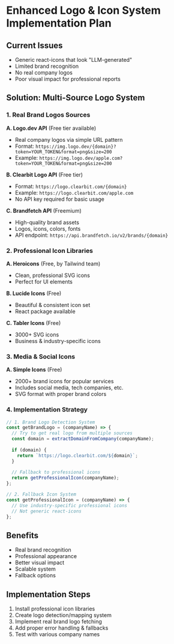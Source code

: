 # Enhanced Logo & Icon System Implementation Plan

## Current Issues
- Generic react-icons that look "LLM-generated" 
- Limited brand recognition
- No real company logos
- Poor visual impact for professional reports

## Solution: Multi-Source Logo System

### 1. Real Brand Logos Sources
**A. Logo.dev API** (Free tier available)
- Real company logos via simple URL pattern
- Format: `https://img.logo.dev/{domain}?token=YOUR_TOKEN&format=png&size=200`
- Example: `https://img.logo.dev/apple.com?token=YOUR_TOKEN&format=png&size=200`

**B. Clearbit Logo API** (Free tier)
- Format: `https://logo.clearbit.com/{domain}`
- Example: `https://logo.clearbit.com/apple.com`
- No API key required for basic usage

**C. Brandfetch API** (Freemium)
- High-quality brand assets
- Logos, icons, colors, fonts
- API endpoint: `https://api.brandfetch.io/v2/brands/{domain}`

### 2. Professional Icon Libraries
**A. Heroicons** (Free, by Tailwind team)
- Clean, professional SVG icons
- Perfect for UI elements

**B. Lucide Icons** (Free)
- Beautiful & consistent icon set
- React package available

**C. Tabler Icons** (Free)
- 3000+ SVG icons
- Business & industry-specific icons

### 3. Media & Social Icons
**A. Simple Icons** (Free)
- 2000+ brand icons for popular services
- Includes social media, tech companies, etc.
- SVG format with proper brand colors

### 4. Implementation Strategy
```javascript
// 1. Brand Logo Detection System
const getBrandLogo = (companyName) => {
  // Try to get real logo from multiple sources
  const domain = extractDomainFromCompany(companyName);
  
  if (domain) {
    return `https://logo.clearbit.com/${domain}`;
  }
  
  // Fallback to professional icons
  return getProfessionalIcon(companyName);
};

// 2. Fallback Icon System
const getProfessionalIcon = (companyName) => {
  // Use industry-specific professional icons
  // Not generic react-icons
};
```

## Benefits
- Real brand recognition
- Professional appearance
- Better visual impact
- Scalable system
- Fallback options

## Implementation Steps
1. Install professional icon libraries
2. Create logo detection/mapping system  
3. Implement real brand logo fetching
4. Add proper error handling & fallbacks
5. Test with various company names